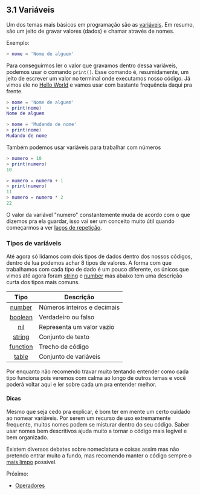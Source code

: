 ## 3.1 Variáveis

Um dos temas mais básicos em programação são as [variáveis](https://pt.wikipedia.org/wiki/Vari%C3%A1vel_(programa%C3%A7%C3%A3o)). Em resumo, são um jeito de gravar valores (dados) e chamar através de nomes.

Exemplo:
```lua
> nome = 'Nome de alguem'
```

Para conseguirmos ler o valor que gravamos dentro dessa variáveis, podemos usar o comando ```print()```. Esse comando é, resumidamente, um jeito de escrever um valor no terminal onde executamos nosso código. Já vimos ele no [Hello World](/Basico/hello-world.md) e vamos usar com bastante frequência daqui pra frente.

```lua
> nome = 'Nome de alguem'
> print(nome)
Nome de alguem

> nome = 'Mudando de nome'
> print(nome)
Mudando de nome
```

Também podemos usar variáveis para trabalhar com números

```lua
> numero = 10
> print(numero)
10

> numero = numero + 1
> print(numero)
11
> numero = numero * 2
22
```

O valor da variável "numero" constantemente muda de acordo com o que dizemos pra ela guardar, isso vai ser um conceito muito útil quando começarmos a ver [laços de repetição](/Basico/lacos-repeticao.md).

### Tipos de variáveis

Até agora só lidamos com dois tipos de dados dentro dos nossos códigos, dentro de lua podemos achar 8 tipos de valores. A forma com que trabalhamos com cada tipo de dado é um pouco diferente, os únicos que vimos até agora foram [string](https://www.lua.org/pil/2.4.html) e [number](https://www.lua.org/pil/2.3.html) mas abaixo tem uma descrição curta dos tipos mais comuns.

|   Tipo                                    | Descrição                   |
|:-----------------------------------------:|-----------------------------|
|  [number](/Basico/tipos/number.md)        | Números inteiros e decimais |
|  [boolean](/Basico/tipos/boolean-nil.md)  | Verdadeiro ou falso         |
|  [nil](/Basico/tipos/boolean-nil.md)      | Representa um valor vazio   |
|  [string](/Basico/tipos/string.md)        | Conjunto de texto           |
|  [function](/Basico/funcoes.md)           | Trecho de código            |
|  [table](/Basico/tabelas.md)              | Conjunto de variáveis       |

Por enquanto não recomendo travar muito tentando entender como cada tipo funciona pois veremos com calma ao longo de outros temas e você poderá voltar aqui e ler sobre cada um pra entender melhor.

#### Dicas
Mesmo que seja cedo pra explicar, é bom ter em mente um certo cuidado ao nomear variáveis. Por serem um recurso de uso extremamente frequente, muitos nomes podem se misturar dentro do seu código. Saber usar nomes bem descritivos ajuda muito a tornar o código mais legível e bem organizado.

Existem diversos debates sobre nomeclatura e coisas assim mas não pretendo entrar muito a fundo, mas recomendo manter o código sempre o [mais limpo](https://letmegooglethat.com/?q=clean+code) possível.

Próximo: 
- [Operadores](/Basico/operadores.md)